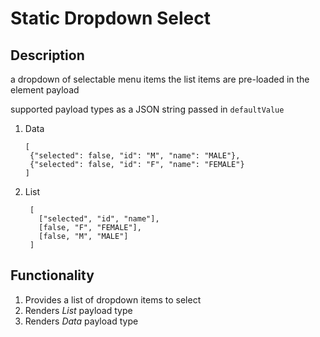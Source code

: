 # Static Dropdown Select

## Description
a dropdown of selectable menu items the list items are pre-loaded in the element payload

supported payload types as a JSON string passed in `defaultValue`

1.  Data 
    
        [
         {"selected": false, "id": "M", "name": "MALE"}, 
         {"selected": false, "id": "F", "name": "FEMALE"}
        ]
       
2. List
   
        [
          ["selected", "id", "name"], 
          [false, "F", "FEMALE"],
          [false, "M", "MALE"]
        ]
   

## Functionality
1.  Provides a list of dropdown items to select	
2.  Renders *List* payload type
3.  Renders *Data* payload type
